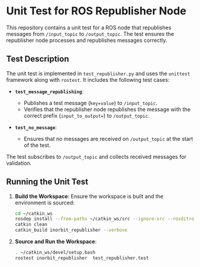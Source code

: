 # Unit Test for ROS Republisher Node

This repository contains a unit test for a ROS node that republishes messages from `/input_topic` to `/output_topic`. The test ensures the republisher node processes and republishes messages correctly.

## Test Description

The unit test is implemented in `test_republisher.py` and uses the `unittest` framework along with `rostest`. It includes the following test cases:

- **`test_message_republishing`**: 
  - Publishes a test message (`key=value`) to `/input_topic`.
  - Verifies that the republisher node republishes the message with the correct prefix (`input_to_output=`) to `/output_topic`.

- **`test_no_message`**:
  - Ensures that no messages are received on `/output_topic` at the start of the test.

The test subscribes to `/output_topic` and collects received messages for validation.

## Running the Unit Test

1. **Build the Workspace**:
   Ensure the workspace is built and the environment is sourced:
   ```bash
   cd ~/catkin_ws
   rosdep install --from-paths ~/catkin_ws/src --ignore-src --rosditro=noetic
   catkin clean 
   catkin_build inorbit_republisher --verbose
2. **Source and Run the Workspace**:
    ```bash
    . ~/catkin_ws/devel/setup.bash
	rostest inorbit_republisher  test_republisher.test
    ```